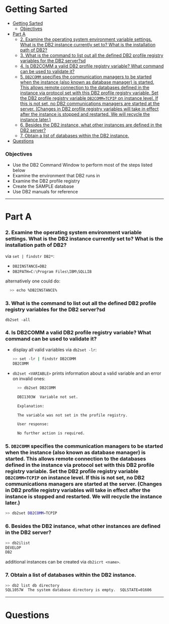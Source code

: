 # Getting Sarted

[comment]: <> (Delete next Line as it was generated as a bulletpoint by VSCODE Extension)


- [Getting Sarted](#getting-sarted)
    - [Objectives](#objectives)
- [Part A](#part-a)
    - [2. Examine the operating system environment variable settings. What is the DB2 instance currently set to? What is the installation path of DB2?](#2-examine-the-operating-system-environment-variable-settings-what-is-the-db2-instance-currently-set-to-what-is-the-installation-path-of-db2)
    - [3. What is the command to list out all the defined DB2 profile registry variables for the DB2 server?sd](#3-what-is-the-command-to-list-out-all-the-defined-db2-profile-registry-variables-for-the-db2-serversd)
    - [4. Is DB2COMM a valid DB2 profile registry variable? What command can be used to validate it?](#4-is-db2comm-a-valid-db2-profile-registry-variable-what-command-can-be-used-to-validate-it)
    - [5. `DB2COMM` specifies the communication managers to be started when the instance (also known as database manager) is started. This allows remote connection to the databases defined in the instance via protocol set with this DB2 profile registry variable. Set the DB2 profile registry variable `DB2COMM=TCPIP` on instance level. If this is not set, no DB2 communications managers are started at the server. (Changes in DB2 profile registry variables will take in effect after the instance is stopped and restarted. We will recycle the instance later.)](#5-db2comm-specifies-the-communication-managers-to-be-started-when-the-instance-also-known-as-database-manager-is-started-this-allows-remote-connection-to-the-databases-defined-in-the-instance-via-protocol-set-with-this-db2-profile-registry-variable-set-the-db2-profile-registry-variable-db2commtcpip-on-instance-level-if-this-is-not-set-no-db2-communications-managers-are-started-at-the-server-changes-in-db2-profile-registry-variables-will-take-in-effect-after-the-instance-is-stopped-and-restarted-we-will-recycle-the-instance-later)
    - [6. Besides the DB2 instance, what other instances are defined in the DB2 server?](#6-besides-the-db2-instance-what-other-instances-are-defined-in-the-db2-server)
    - [7. Obtain a list of databases within the DB2 instance.](#7-obtain-a-list-of-databases-within-the-db2-instance)
- [Questions](#questions)

### Objectives

- Use the DB2 Command Window to perform most of the steps listed below
- Examine the environment that DB2 runs in
- Examine the DB2 profile registry
- Create the SAMPLE database
- Use DB2 manuals for reference

---

# Part A

### 2. Examine the operating system environment variable settings. What is the DB2 instance currently set to? What is the installation path of DB2?
via `set | findstr DB2*`:
- `DB2INSTANCE=DB2`
- `DB2PATH=C:\Program Files\IBM\SQLLIB`

alternatively one could do:
```bash
  >> echo %DB2INSTANCE%
```
### 3. What is the command to list out all the defined DB2 profile registry variables for the DB2 server?sd
`db2set -all`


### 4. Is DB2COMM a valid DB2 profile registry variable? What command can be used to validate it?
- display all valid variables via `db2set -lr`:
  ```bash
  >> set -lr | findstr DB2COMM
  DB2COMM
  ```
- `db2set <VARIABLE>` prints information about a valid variable and an error on invalid ones:
  ```bash
    >> db2set DB2COMM

    DBI1303W  Variable not set.

    Explanation:

    The variable was not set in the profile registry.

    User response:

    No further action is required.
  ```


### 5. `DB2COMM` specifies the communication managers to be started when the instance (also known as database manager) is started. This allows remote connection to the databases defined in the instance via protocol set with this DB2 profile registry variable. Set the DB2 profile registry variable `DB2COMM=TCPIP` on instance level. If this is not set, no DB2 communications managers are started at the server. (Changes in DB2 profile registry variables will take in effect after the instance is stopped and restarted. We will recycle the instance later.)
```bash
>> db2set DB2COMM=TCPIP
```
### 6. Besides the DB2 instance, what other instances are defined in the DB2 server?
```bash
>> db2ilist
DEVELOP
DB2
```
additional instances can be created via `db2icrt <name>`.

### 7. Obtain a list of databases within the DB2 instance.
```bash
>> db2 list db directory
SQL1057W  The system database directory is empty.  SQLSTATE=01606
```

---

# Questions


